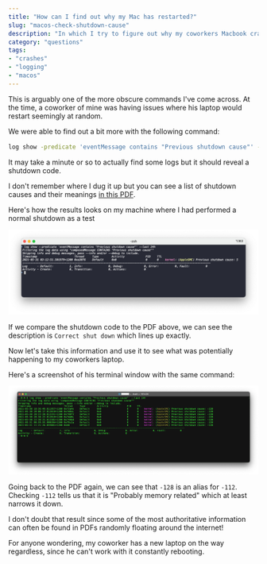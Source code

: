 ```yaml
---
title: "How can I find out why my Mac has restarted?"
slug: "macos-check-shutdown-cause"
description: "In which I try to figure out why my coworkers Macbook crashed"
category: "questions"
tags:
- "crashes"
- "logging"
- "macos"
---
```


This is arguably one of the more obscure commands I've come across. At the time, a coworker of mine was having issues where his laptop would restart seemingly at random.

We were able to find out a bit more with the following command:

```bash
log show -predicate 'eventMessage contains "Previous shutdown cause"' -last 24h
```

It may take a minute or so to actually find some logs but it should reveal a shutdown code.

I don't remember where I dug it up but you can see a list of shutdown causes and their meanings [in this PDF](shutdown-causes.pdf).

Here's how the results looks on my machine where I had performed a normal shutdown as a test

![An iTerm2 window showing the results of the command mentioned above. There is one result for a previous shutdown with the cause code of 5. This indicates a normal shutdown.](normal-shutdown.png)

If we compare the shutdown code to the PDF above, we can see the description is `Correct shut down` which lines up exactly.

Now let's take this information and use it to see what was potentially happening to my coworkers laptop.

Here's a screenshot of his terminal window with the same command:

![A macOS Terminal window showing the results of the previous command on a different machine. There are seven results for a cause code of -128. This indicates an abnormal shutdown.](abnormal-shutdown.png)

Going back to the PDF again, we can see that `-128` is an alias for `-112`. Checking `-112` tells us that it is "Probably memory related" which at least narrows it down.

I don't doubt that result since some of the most authoritative information can often be found in PDFs randomly floating around the internet!

For anyone wondering, my coworker has a new laptop on the way regardless, since he can't work with it constantly rebooting.
